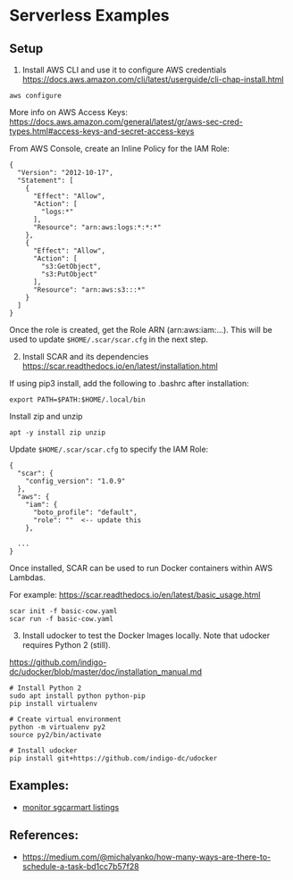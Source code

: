 # Serverless Examples

## Setup
1. Install AWS CLI and use it to configure AWS credentials
https://docs.aws.amazon.com/cli/latest/userguide/cli-chap-install.html
```
aws configure
```

More info on AWS Access Keys: 
https://docs.aws.amazon.com/general/latest/gr/aws-sec-cred-types.html#access-keys-and-secret-access-keys

From AWS Console, create an Inline Policy for the IAM Role:

```
{
  "Version": "2012-10-17",
  "Statement": [
    {
      "Effect": "Allow",
      "Action": [
        "logs:*"
      ],
      "Resource": "arn:aws:logs:*:*:*"
    },
    {
      "Effect": "Allow",
      "Action": [
        "s3:GetObject",
        "s3:PutObject"
      ],
      "Resource": "arn:aws:s3:::*"
    }
  ]
}
```

Once the role is created, get the Role ARN (arn:aws:iam:...). This will be used to update `$HOME/.scar/scar.cfg` in the next step.

2. Install SCAR and its dependencies
https://scar.readthedocs.io/en/latest/installation.html

If using pip3 install, add the following to .bashrc after installation:
```
export PATH=$PATH:$HOME/.local/bin
```
Install zip and unzip
```
apt -y install zip unzip
```

Update `$HOME/.scar/scar.cfg` to specify the IAM Role:

```
{
  "scar": {
    "config_version": "1.0.9"
  },
  "aws": {
    "iam": {
      "boto_profile": "default",
      "role": ""  <-- update this
    },

  ...
}
```

Once installed, SCAR can be used to run Docker containers within AWS Lambdas.

For example: https://scar.readthedocs.io/en/latest/basic_usage.html
```
scar init -f basic-cow.yaml
scar run -f basic-cow.yaml
```

3. Install udocker to test the Docker Images locally. Note that udocker requires Python 2 (still).

https://github.com/indigo-dc/udocker/blob/master/doc/installation_manual.md

```
# Install Python 2
sudo apt install python python-pip
pip install virtualenv

# Create virtual environment
python -m virtualenv py2
source py2/bin/activate

# Install udocker
pip install git+https://github.com/indigo-dc/udocker
```

## Examples:
- [monitor sgcarmart listings](carmart)

## References:
- https://medium.com/@michalyanko/how-many-ways-are-there-to-schedule-a-task-bd1cc7b57f28
